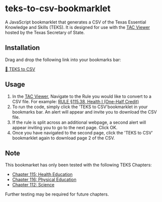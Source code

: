 # teks-to-csv-bookmarklet
A JavaScript bookmarklet that generates a CSV of the Texas Essential Knowledge and Skills (TEKS). It is designed for use with the [TAC Viewer](https://texreg.sos.state.tx.us/public/readtac$ext.viewtac) hosted by the Texas Secretary of State. 

## Installation
Drag and drop the following link into your bookmarks bar: 

<a href="javascript:(function()%7Bvar%20jsCode%20%3D%20document.createElement(%27script%27)%3BjsCode.setAttribute(%27src%27%2C%20%27https%3A%2F%2Fcdn.jsdelivr.net%2Fgh%2FRegion13%2Fteks-to-csv-bookmarklet%40master%2Fscript.js%27)%3Bdocument.body.appendChild(jsCode)%3B%7D())%3B%0A">🔖 TEKS to CSV</a>

## Usage
1. In the [TAC Viewer](https://texreg.sos.state.tx.us/public/readtac$ext.viewtac), Navigate to the Rule you would like to convert to a CSV file. For example: [RULE §115.38, Health I (One-Half Credit)](https://texreg.sos.state.tx.us/public/readtac$ext.TacPage?sl=R&app=9&p_dir=&p_rloc=&p_tloc=&p_ploc=&pg=1&p_tac=&ti=19&pt=2&ch=115&rl=38)
2. To run the code, simply click the 'TEKS to CSV'bookmarklet in your bookmarks bar. An alert will appear and invite you to download the CSV file. 
3. If the rule is split across an additional webpage, a second alert will appear inviting you to go to the next page. Click OK. 
4. Once you have navigated to the second page, click the 'TEKS to CSV' bookmarklet again to download page 2 of the CSV.

## Note
This bookmarket has only been tested with the following TEKS Chapters:

* [Chapter 115: Health Education](https://texreg.sos.state.tx.us/public/readtac$ext.ViewTAC?tac_view=4&ti=19&pt=2&ch=115)
* [Chapter 116: Physical Education](https://texreg.sos.state.tx.us/public/readtac$ext.ViewTAC?tac_view=4&ti=19&pt=2&ch=116)
* [Chapter 112: Science](https://texreg.sos.state.tx.us/public/readtac$ext.ViewTAC?tac_view=4&ti=19&pt=2&ch=112)

Further testing may be required for future chapters. 